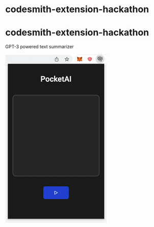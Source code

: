 # codesmith-extension-hackathon
# codesmith-extension-hackathon

GPT-3 powered text summarizer

![](images/Screen%20Shot%202023-02-17%20at%2012.03.08%20PM.png)